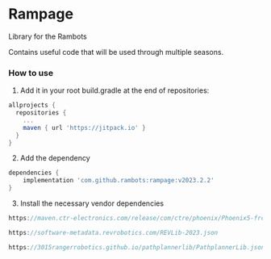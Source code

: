 # Rampage

Library for the Rambots

Contains useful code that will be used through multiple seasons.

### How to use

1. Add it in your root build.gradle at the end of repositories:

```gradle
allprojects {
  repositories {
    ...
    maven { url 'https://jitpack.io' }
  }
}
```

2. Add the dependency

```gradle
dependencies {
	implementation 'com.github.rambots:rampage:v2023.2.2'
}
```

3. Install the necessary vendor dependencies

```gradle
https://maven.ctr-electronics.com/release/com/ctre/phoenix/Phoenix5-frc2023-latest.json

https://software-metadata.revrobotics.com/REVLib-2023.json

https://3015rangerrobotics.github.io/pathplannerlib/PathplannerLib.json
